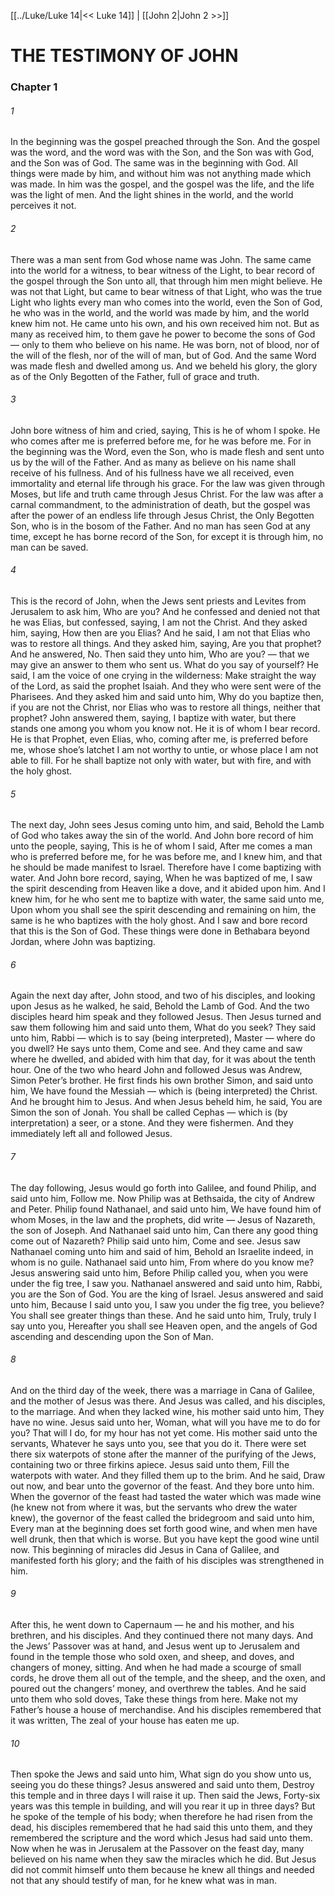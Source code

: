 [[../Luke/Luke 14|<< Luke 14]]  |  [[John 2|John 2 >>]]

# THE TESTIMONY OF JOHN
### Chapter 1
###### 1

In the beginning was the gospel preached through the Son. And the gospel was the word, and the word was with the Son, and the Son was with God, and the Son was of God. The same was in the beginning with God. All things were made by him, and without him was not anything made which was made. In him was the gospel, and the gospel was the life, and the life was the light of men. And the light shines in the world, and the world perceives it not.

###### 2
There was a man sent from God whose name was John. The same came into the world for a witness, to bear witness of the Light, to bear record of the gospel through the Son unto all, that through him men might believe. He was not that Light, but came to bear witness of that Light, who was the true Light who lights every man who comes into the world, even the Son of God, he who was in the world, and the world was made by him, and the world knew him not. He came unto his own, and his own received him not. But as many as received him, to them gave he power to become the sons of God — only to them who believe on his name. He was born, not of blood, nor of the will of the flesh, nor of the will of man, but of God. And the same Word was made flesh and dwelled among us. And we beheld his glory, the glory as of the Only Begotten of the Father, full of grace and truth.

###### 3
John bore witness of him and cried, saying, This is he of whom I spoke. He who comes after me is preferred before me, for he was before me. For in the beginning was the Word, even the Son, who is made flesh and sent unto us by the will of the Father. And as many as believe on his name shall receive of his fullness. And of his fullness have we all received, even immortality and eternal life through his grace. For the law was given through Moses, but life and truth came through Jesus Christ. For the law was after a carnal commandment, to the administration of death, but the gospel was after the power of an endless life through Jesus Christ, the Only Begotten Son, who is in the bosom of the Father. And no man has seen God at any time, except he has borne record of the Son, for except it is through him, no man can be saved.

###### 4
This is the record of John, when the Jews sent priests and Levites from Jerusalem to ask him, Who are you? And he confessed and denied not that he was Elias, but confessed, saying, I am not the Christ. And they asked him, saying, How then are you Elias? And he said, I am not that Elias who was to restore all things. And they asked him, saying, Are you that prophet? And he answered, No. Then said they unto him, Who are you? — that we may give an answer to them who sent us. What do you say of yourself? He said, I am the voice of one crying in the wilderness: Make straight the way of the Lord, as said the prophet Isaiah. And they who were sent were of the Pharisees. And they asked him and said unto him, Why do you baptize then, if you are not the Christ, nor Elias who was to restore all things, neither that prophet? John answered them, saying, I baptize with water, but there stands one among you whom you know not. He it is of whom I bear record. He is that Prophet, even Elias, who, coming after me, is preferred before me, whose shoe’s latchet I am not worthy to untie, or whose place I am not able to fill. For he shall baptize not only with water, but with fire, and with the holy ghost.

###### 5
The next day, John sees Jesus coming unto him, and said, Behold the Lamb of God who takes away the sin of the world. And John bore record of him unto the people, saying, This is he of whom I said, After me comes a man who is preferred before me, for he was before me, and I knew him, and that he should be made manifest to Israel. Therefore have I come baptizing with water. And John bore record, saying, When he was baptized of me, I saw the spirit descending from Heaven like a dove, and it abided upon him. And I knew him, for he who sent me to baptize with water, the same said unto me, Upon whom you shall see the spirit descending and remaining on him, the same is he who baptizes with the holy ghost. And I saw and bore record that this is the Son of God. These things were done in Bethabara beyond Jordan, where John was baptizing.

###### 6
Again the next day after, John stood, and two of his disciples, and looking upon Jesus as he walked, he said, Behold the Lamb of God. And the two disciples heard him speak and they followed Jesus. Then Jesus turned and saw them following him and said unto them, What do you seek? They said unto him, Rabbi — which is to say (being interpreted), Master — where do you dwell? He says unto them, Come and see. And they came and saw where he dwelled, and abided with him that day, for it was about the tenth hour. One of the two who heard John and followed Jesus was Andrew, Simon Peter’s brother. He first finds his own brother Simon, and said unto him, We have found the Messiah — which is (being interpreted) the Christ. And he brought him to Jesus. And when Jesus beheld him, he said, You are Simon the son of Jonah. You shall be called Cephas — which is (by interpretation) a seer, or a stone. And they were fishermen. And they immediately left all and followed Jesus.

###### 7
The day following, Jesus would go forth into Galilee, and found Philip, and said unto him, Follow me. Now Philip was at Bethsaida, the city of Andrew and Peter. Philip found Nathanael, and said unto him, We have found him of whom Moses, in the law and the prophets, did write — Jesus of Nazareth, the son of Joseph. And Nathanael said unto him, Can there any good thing come out of Nazareth? Philip said unto him, Come and see. Jesus saw Nathanael coming unto him and said of him, Behold an Israelite indeed, in whom is no guile. Nathanael said unto him, From where do you know me? Jesus answering said unto him, Before Philip called you, when you were under the fig tree, I saw you. Nathanael answered and said unto him, Rabbi, you are the Son of God. You are the king of Israel. Jesus answered and said unto him, Because I said unto you, I saw you under the fig tree, you believe? You shall see greater things than these. And he said unto him, Truly, truly I say unto you, Hereafter you shall see Heaven open, and the angels of God ascending and descending upon the Son of Man.

###### 8
And on the third day of the week, there was a marriage in Cana of Galilee, and the mother of Jesus was there. And Jesus was called, and his disciples, to the marriage. And when they lacked wine, his mother said unto him, They have no wine. Jesus said unto her, Woman, what will you have me to do for you? That will I do, for my hour has not yet come. His mother said unto the servants, Whatever he says unto you, see that you do it. There were set there six waterpots of stone after the manner of the purifying of the Jews, containing two or three firkins apiece. Jesus said unto them, Fill the waterpots with water. And they filled them up to the brim. And he said, Draw out now, and bear unto the governor of the feast. And they bore unto him. When the governor of the feast had tasted the water which was made wine (he knew not from where it was, but the servants who drew the water knew), the governor of the feast called the bridegroom and said unto him, Every man at the beginning does set forth good wine, and when men have well drunk, then that which is worse. But you have kept the good wine until now. This beginning of miracles did Jesus in Cana of Galilee, and manifested forth his glory; and the faith of his disciples was strengthened in him.

###### 9
After this, he went down to Capernaum — he and his mother, and his brethren, and his disciples. And they continued there not many days. And the Jews’ Passover was at hand, and Jesus went up to Jerusalem and found in the temple those who sold oxen, and sheep, and doves, and changers of money, sitting. And when he had made a scourge of small cords, he drove them all out of the temple, and the sheep, and the oxen, and poured out the changers’ money, and overthrew the tables. And he said unto them who sold doves, Take these things from here. Make not my Father’s house a house of merchandise. And his disciples remembered that it was written, The zeal of your house has eaten me up.

###### 10
Then spoke the Jews and said unto him, What sign do you show unto us, seeing you do these things? Jesus answered and said unto them, Destroy this temple and in three days I will raise it up. Then said the Jews, Forty-six years was this temple in building, and will you rear it up in three days? But he spoke of the temple of his body; when therefore he had risen from the dead, his disciples remembered that he had said this unto them, and they remembered the scripture and the word which Jesus had said unto them. Now when he was in Jerusalem at the Passover on the feast day, many believed on his name when they saw the miracles which he did. But Jesus did not commit himself unto them because he knew all things and needed not that any should testify of man, for he knew what was in man.